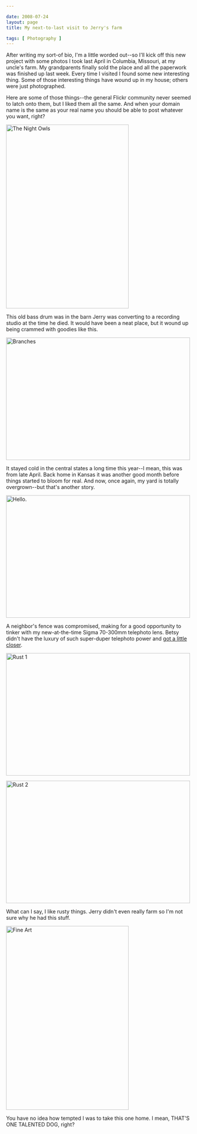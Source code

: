 ```yaml
--- 

date: 2008-07-24
layout: page
title: My next-to-last visit to Jerry's farm

tags: [ Photography ]
---
```

After writing my sort-of bio, I'm a little worded out--so I'll kick off this new project with some photos I took last April in Columbia, Missouri, at my uncle's farm. My grandparents finally sold the place and all the paperwork was finished up last week. Every time I visited I found some new interesting thing. Some of those interesting things have wound up in my house; others were just photographed.

Here are some of those things--the general Flickr community never seemed to latch onto them, but I liked them all the same. And when your domain name is the same as your real name you should be able to post whatever you want, right?

<p>
<a href="http://www.flickr.com/photos/rockchalk/2430152747/" title="The Night Owls by ruralocity, on Flickr"><img src="https://farm3.static.flickr.com/2071/2430152747_3408fc859e.jpg" width="333" height="500" alt="The Night Owls" /></a>
</p>

This old bass drum was in the barn Jerry was converting to a recording studio at the time he died. It would have been a neat place, but it wound up being crammed with goodies like this.

<p>
<a href="http://www.flickr.com/photos/rockchalk/2430152627/" title="Branches by ruralocity, on Flickr"><img src="https://farm3.static.flickr.com/2214/2430152627_bb4faf926b.jpg" width="500" height="333" alt="Branches" /></a>
</p>

It stayed cold in the central states a long time this year--I mean, this was from late April. Back home in Kansas it was another good month before things started to bloom for real. And now, once again, my yard is totally overgrown--but that's another story.

<p>
<a href="http://www.flickr.com/photos/rockchalk/2430152669/" title="Hello. by ruralocity, on Flickr"><img src="https://farm4.static.flickr.com/3091/2430152669_7e29e01c32.jpg" width="500" height="333" alt="Hello." /></a>
</p>

A neighbor's fence was compromised, making for a good opportunity to tinker with my new-at-the-time Sigma 70-300mm telephoto lens. Betsy didn't have the luxury of such super-duper telephoto power and <a href="http://flickr.com/photos/beeseason/2432435985/">got a little closer</a>.

<p>
<a href="http://www.flickr.com/photos/rockchalk/2430152697/" title="Rust 1 by ruralocity, on Flickr"><img src="https://farm3.static.flickr.com/2385/2430152697_ddb282b31e.jpg" width="500" height="333" alt="Rust 1" /></a>
</p>

<p>
<a href="http://www.flickr.com/photos/rockchalk/2430966514/" title="Rust 2 by ruralocity, on Flickr"><img src="https://farm4.static.flickr.com/3057/2430966514_c30d78ba9f.jpg" width="500" height="333" alt="Rust 2" /></a>
</p>

What can I say, I like rusty things. Jerry didn't even really farm so I'm not sure why he had this stuff.

<p>
<a href="http://www.flickr.com/photos/rockchalk/2430152771/" title="Fine Art by ruralocity, on Flickr"><img src="https://farm3.static.flickr.com/2326/2430152771_1d53c086ee.jpg" width="333" height="500" alt="Fine Art" /></a>
</p>

You have no idea how tempted I was to take this one home. I mean, THAT'S ONE TALENTED DOG, right?

